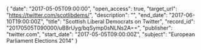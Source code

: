 {
  "date": "2017-05-05T09:00:00", 
  "open_access": true, 
  "target_url": "https://twitter.com/scotlibdems/", 
  "description": "", 
  "end_date": "2017-06-10T19:00:00Z", 
  "title": "Scottish Liberal Democrats on Twitter", 
  "record_id": "20170505T090000/uB8rUyg/bqSymp0sNLNs2A==", 
  "publisher": "twitter.com", 
  "start_date": "2017-05-05T09:00:00Z", 
  "subject": "European Parliament Elections 2014"
}

